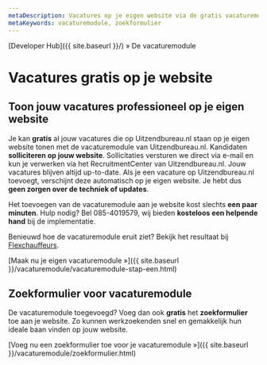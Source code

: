 ```yaml
---
metaDescription: Vacatures op je eigen website via de gratis vacaturemodule van Uitzendbureau.nl
metaKeywords: vacaturemodule, zoekformulier
---
```


[Developer Hub]({{ site.baseurl }}/) &raquo; De vacaturemodule

# Vacatures gratis op je website

## Toon jouw vacatures professioneel op je eigen website

Je kan **gratis** al jouw vacatures die op Uitzendbureau.nl staan op je eigen website tonen met de vacaturemodule van Uitzendbureau.nl.
Kandidaten **solliciteren op jouw website**. Sollicitaties versturen we direct via e-mail en kun je verwerken via het RecruitmentCenter van Uitzendbureau.nl.
Jouw vacatures blijven altijd up-to-date.
Als je een vacature op Uitzendbureau.nl toevoegt,
verschijnt deze automatisch op je eigen website.
Je hebt dus **geen zorgen over de techniek of updates**.

Het toevoegen van de vacaturemodule aan je website kost slechts **een paar minuten**.
Hulp nodig? Bel 085-4019579, wij bieden **kosteloos een helpende hand** bij de implementatie.

Benieuwd hoe de vacaturemodule eruit ziet? Bekijk het resultaat bij
<a href="http://flexchauffeurs.nl/vrachtwagenchauffeurs-vacatures/" target="_blank">Flexchauffeurs</a>.

[Maak nu je eigen vacaturemodule &raquo;]({{ site.baseurl }}/vacaturemodule/vacaturemodule-stap-een.html)

## Zoekformulier voor vacaturemodule

De vacaturemodule toegevoegd? Voeg dan ook **gratis** het **zoekformulier** toe aan je website.
Zo kunnen werkzoekenden snel en gemakkelijk hun ideale baan vinden op jouw website.

[Voeg nu een zoekformulier toe voor je vacaturemodule &raquo;]({{ site.baseurl }}/vacaturemodule/zoekformulier.html)

